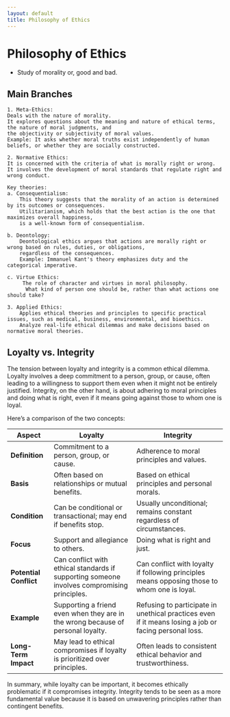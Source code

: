 ```yaml
---
layout: default
title: Philosophy of Ethics
---
```


# Philosophy of Ethics

- Study of morality or, good and bad.

## Main Branches
```
1. Meta-Ethics:
Deals with the nature of morality.
It explores questions about the meaning and nature of ethical terms, the nature of moral judgments, and
the objectivity or subjectivity of moral values.
Example: It asks whether moral truths exist independently of human beliefs, or whether they are socially constructed.

2. Normative Ethics:
It is concerned with the criteria of what is morally right or wrong.
It involves the development of moral standards that regulate right and wrong conduct.

Key theories:
a. Consequentialism:
    This theory suggests that the morality of an action is determined by its outcomes or consequences.
    Utilitarianism, which holds that the best action is the one that maximizes overall happiness,
    is a well-known form of consequentialism.

b. Deontology:
    Deontological ethics argues that actions are morally right or wrong based on rules, duties, or obligations,
    regardless of the consequences.
    Example: Immanuel Kant's theory emphasizes duty and the categorical imperative.

c. Virtue Ethics:
     The role of character and virtues in moral philosophy.
      What kind of person one should be, rather than what actions one should take?

3. Applied Ethics:
    Applies ethical theories and principles to specific practical issues, such as medical, business, environmental, and bioethics.
    Analyze real-life ethical dilemmas and make decisions based on normative moral theories.

```
## Loyalty vs. Integrity

The tension between loyalty and integrity is a common ethical dilemma. Loyalty involves a deep commitment to a person, group, or cause, often leading to a willingness to support them even when it might not be entirely justified. Integrity, on the other hand, is about adhering to moral principles and doing what is right, even if it means going against those to whom one is loyal.

Here’s a comparison of the two concepts:

| **Aspect**            | **Loyalty**                                    | **Integrity**                                  |
|-----------------------|------------------------------------------------|-----------------------------------------------|
| **Definition**        | Commitment to a person, group, or cause.      | Adherence to moral principles and values.    |
| **Basis**             | Often based on relationships or mutual benefits. | Based on ethical principles and personal morals. |
| **Condition**         | Can be conditional or transactional; may end if benefits stop. | Usually unconditional; remains constant regardless of circumstances. |
| **Focus**             | Support and allegiance to others.              | Doing what is right and just.                 |
| **Potential Conflict**| Can conflict with ethical standards if supporting someone involves compromising principles. | Can conflict with loyalty if following principles means opposing those to whom one is loyal. |
| **Example**           | Supporting a friend even when they are in the wrong because of personal loyalty. | Refusing to participate in unethical practices even if it means losing a job or facing personal loss. |
| **Long-Term Impact**  | May lead to ethical compromises if loyalty is prioritized over principles. | Often leads to consistent ethical behavior and trustworthiness. |

In summary, while loyalty can be important, it becomes ethically problematic if it compromises integrity. Integrity tends to be seen as a more fundamental value because it is based on unwavering principles rather than contingent benefits.


